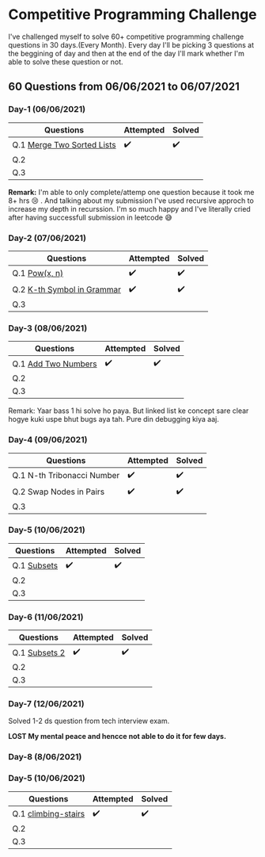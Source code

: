 # Competitive Programming Challenge
I've challenged myself to solve 60+ competitive programming challenge questions in 30 days.(Every Month). Every day I'll be picking 3 questions at the beggining of day and then at the end of the day I'll mark whether I'm able to solve these question or not.
## 60 Questions from 06/06/2021 to 06/07/2021

### Day-1 (06/06/2021)
| Questions     | Attempted     | Solved       |
| ------------- | ------------- |------------- |
|Q.1 [Merge Two Sorted Lists](https://leetcode.com/submissions/detail/503995625/) | :heavy_check_mark:  |   :heavy_check_mark:      |
|Q.2   |   | |
|  Q.3 |   | |

**Remark:** I'm able to only complete/attemp one question because it took me 8+ hrs 😢 . And talking about my submission I've used recursive approch to increase my depth in recurssion. 
I'm so much happy and I've literally cried after having successfull submission in leetcode  😅

### Day-2 (07/06/2021)
| Questions     | Attempted     | Solved       |
| ------------- | ------------- |------------- |
|Q.1 [Pow(x, n)](https://leetcode.com/submissions/detail/504484657/) | :heavy_check_mark:  |   :heavy_check_mark:      |
|Q.2 [K-th Symbol in Grammar](https://leetcode.com/submissions/detail/504536056/)   |  :heavy_check_mark: | :heavy_check_mark: |
|  Q.3 |   |   |

### Day-3 (08/06/2021)
| Questions     | Attempted     | Solved       |
| ------------- | ------------- |------------- |
|Q.1 [Add Two Numbers](https://leetcode.com/submissions/detail/505044639/) |  :heavy_check_mark: |  :heavy_check_mark:     |
|Q.2    |   |  |
|  Q.3 |   |   |

Remark: Yaar bass 1 hi solve ho paya. But linked list ke concept sare clear hogye kuki uspe bhut bugs aya tah. Pure din debugging kiya aaj.
### Day-4 (09/06/2021)
| Questions     | Attempted     | Solved       |
| ------------- | ------------- |------------- |
|Q.1 N-th Tribonacci Number |  :heavy_check_mark: |  :heavy_check_mark:     |
|Q.2   Swap Nodes in Pairs | :heavy_check_mark:  | :heavy_check_mark: |
|  Q.3 |   |   |
### Day-5 (10/06/2021)
| Questions     | Attempted     | Solved       |
| ------------- | ------------- |------------- |
|Q.1 [Subsets](https://leetcode.com/submissions/detail/506390410/) | :heavy_check_mark:  | :heavy_check_mark: |
|Q.2  |   |   |
|  Q.3 |   |   |
### Day-6 (11/06/2021)
| Questions     | Attempted     | Solved       |
| ------------- | ------------- |------------- |
|Q.1 [Subsets 2](https://leetcode.com/submissions/detail/506470167/) | :heavy_check_mark:  | :heavy_check_mark: |
|Q.2  |   |   |
|  Q.3 |   |   |

### Day-7 (12/06/2021)
Solved 1-2 ds question from tech interview exam.

**LOST My mental peace and hencce not able to do it for few days.**



### Day-8 (8/06/2021)
### Day-5 (10/06/2021)
| Questions     | Attempted     | Solved       |
| ------------- | ------------- |------------- |
|Q.1 [climbing-stairs](https://leetcode.com/submissions/detail/509795111/) | :heavy_check_mark:  | :heavy_check_mark: |
|Q.2  |   |   |
|  Q.3 |   |   |

